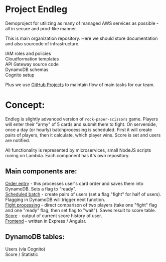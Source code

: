 # Project Endleg
Demoproject for utilizing as many of managed AWS services as possible - all in secure and prod-like manner.

This is main organization repository. Here we should store documentation and also sourcode of infrastructure.

IAM roles and policies  
Cloudformation templates  
API Gateway source code  
DynamoDB schemas  
Cognito setup  

Plus we use [GitHub Projects](https://github.com/do-team/endleg/projects/1) to maintain flow of main tasks for our team.

Concept:
========

Endleg is slightly advanced version of `rock-paper-scissors` game. Players will enter their "army" of 5 cards and submit them to fight.
On serverside, once a day (or hourly) batchprocessing is scheduled. First it will create pairs of players, then it calculate, which player wins.
Score is set and users are notified.

All functionality is represented by microservices, small NodeJS scripts runing on Lambda. Each component has it's own repository.

Main components are:
--------------------

[Order entry](https://github.com/do-team/endleg-in) - this processes user's card order and saves them into DynamoDB. Sets a flag to "ready".  
[Scheduled batch](https://github.com/do-team/endleg-batch) - create pairs of users (set a flag "fight" for half of users). Flagging in DynamoDB will trigger next function.  
[Fight processing](https://github.com/do-team/endleg-clash) - direct comparison of two players (take one "fight" flag and one "ready" flag, then set flag to "wait"). Saves result to score table.  
[Score](https://github.com/do-team/endleg-out) - output of current score history of user.  
[Frontend](https://github.com/do-team/endleg-frontend) - written in Express / Angular.  

DynamoDB tables:
----------------

Users (via Cognito)  
Score / Statistic  